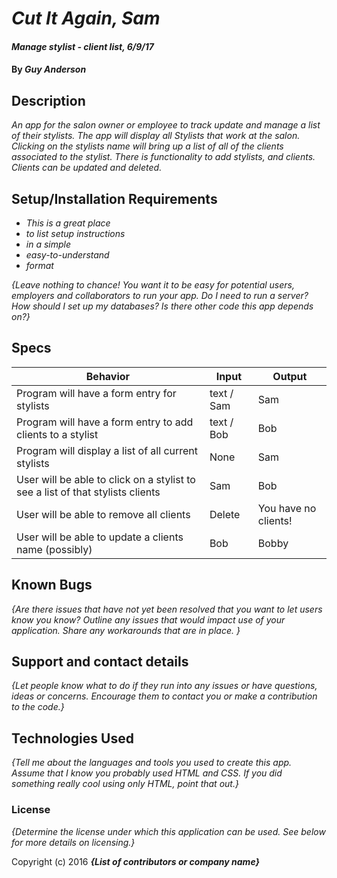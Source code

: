 # _Cut It Again, Sam_

#### _Manage stylist - client list, 6/9/17_

#### By _**Guy Anderson**_

## Description

_An app for the salon owner or employee to track update and manage a list of their stylists. The app will display all Stylists that work at the salon. Clicking on the stylists name will bring up a list of all of the clients associated to the stylist. There is functionality to add stylists, and clients. Clients can be updated and deleted._

## Setup/Installation Requirements

* _This is a great place_
* _to list setup instructions_
* _in a simple_
* _easy-to-understand_
* _format_

_{Leave nothing to chance! You want it to be easy for potential users, employers and collaborators to run your app. Do I need to run a server? How should I set up my databases? Is there other code this app depends on?}_

## Specs
| Behavior | Input | Output |
|---|---|---|
| Program will have a form entry for stylists | text / Sam | Sam |
| Program will have a form entry to add clients to a stylist | text / Bob | Bob |
| Program will display a list of all current stylists | None | Sam |
| User will be able to click on a stylist to see a list of that stylists clients | Sam | Bob |
| User will be able to remove all clients | Delete | You have no clients! |
| User will be able to update a clients name (possibly) | Bob | Bobby |

## Known Bugs

_{Are there issues that have not yet been resolved that you want to let users know you know?  Outline any issues that would impact use of your application.  Share any workarounds that are in place. }_

## Support and contact details

_{Let people know what to do if they run into any issues or have questions, ideas or concerns.  Encourage them to contact you or make a contribution to the code.}_

## Technologies Used

_{Tell me about the languages and tools you used to create this app. Assume that I know you probably used HTML and CSS. If you did something really cool using only HTML, point that out.}_

### License

*{Determine the license under which this application can be used.  See below for more details on licensing.}*

Copyright (c) 2016 **_{List of contributors or company name}_**
